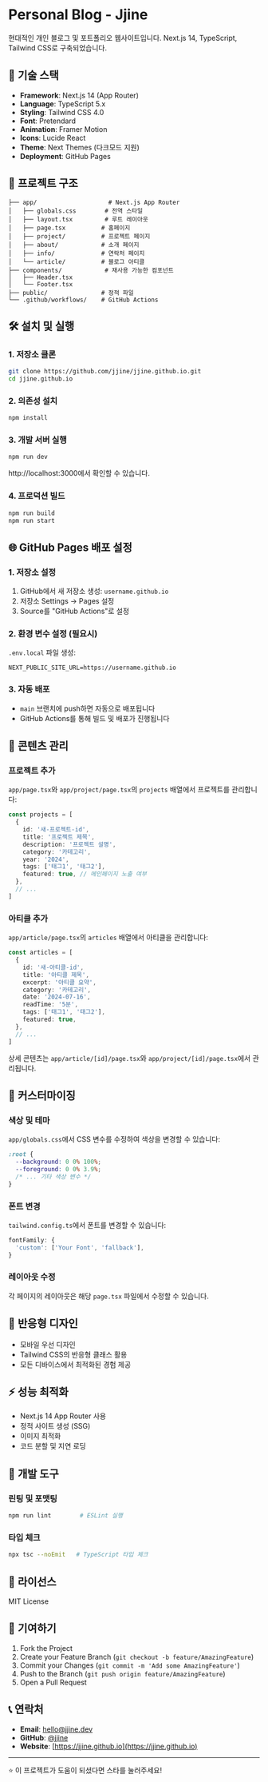# Personal Blog - Jjine

현대적인 개인 블로그 및 포트폴리오 웹사이트입니다. Next.js 14, TypeScript, Tailwind CSS로 구축되었습니다.

## 🚀 기술 스택

- **Framework**: Next.js 14 (App Router)
- **Language**: TypeScript 5.x
- **Styling**: Tailwind CSS 4.0
- **Font**: Pretendard
- **Animation**: Framer Motion
- **Icons**: Lucide React
- **Theme**: Next Themes (다크모드 지원)
- **Deployment**: GitHub Pages

## 📁 프로젝트 구조

```
├── app/                    # Next.js App Router
│   ├── globals.css        # 전역 스타일
│   ├── layout.tsx         # 루트 레이아웃
│   ├── page.tsx          # 홈페이지
│   ├── project/          # 프로젝트 페이지
│   ├── about/            # 소개 페이지
│   ├── info/             # 연락처 페이지
│   └── article/          # 블로그 아티클
├── components/            # 재사용 가능한 컴포넌트
│   ├── Header.tsx
│   └── Footer.tsx
├── public/               # 정적 파일
└── .github/workflows/    # GitHub Actions
```

## 🛠️ 설치 및 실행

### 1. 저장소 클론

```bash
git clone https://github.com/jjine/jjine.github.io.git
cd jjine.github.io
```

### 2. 의존성 설치

```bash
npm install
```

### 3. 개발 서버 실행

```bash
npm run dev
```

http://localhost:3000에서 확인할 수 있습니다.

### 4. 프로덕션 빌드

```bash
npm run build
npm run start
```

## 🌐 GitHub Pages 배포 설정

### 1. 저장소 설정

1. GitHub에서 새 저장소 생성: `username.github.io`
2. 저장소 Settings → Pages 설정
3. Source를 "GitHub Actions"로 설정

### 2. 환경 변수 설정 (필요시)

`.env.local` 파일 생성:

```env
NEXT_PUBLIC_SITE_URL=https://username.github.io
```

### 3. 자동 배포

- `main` 브랜치에 push하면 자동으로 배포됩니다
- GitHub Actions를 통해 빌드 및 배포가 진행됩니다

## 📝 콘텐츠 관리

### 프로젝트 추가

`app/page.tsx`와 `app/project/page.tsx`의 `projects` 배열에서 프로젝트를 관리합니다:

```typescript
const projects = [
  {
    id: '새-프로젝트-id',
    title: '프로젝트 제목',
    description: '프로젝트 설명',
    category: '카테고리',
    year: '2024',
    tags: ['태그1', '태그2'],
    featured: true, // 메인페이지 노출 여부
  },
  // ...
]
```

### 아티클 추가

`app/article/page.tsx`의 `articles` 배열에서 아티클을 관리합니다:

```typescript
const articles = [
  {
    id: '새-아티클-id',
    title: '아티클 제목',
    excerpt: '아티클 요약',
    category: '카테고리',
    date: '2024-07-16',
    readTime: '5분',
    tags: ['태그1', '태그2'],
    featured: true,
  },
  // ...
]
```

상세 콘텐츠는 `app/article/[id]/page.tsx`와 `app/project/[id]/page.tsx`에서 관리됩니다.

## 🎨 커스터마이징

### 색상 및 테마

`app/globals.css`에서 CSS 변수를 수정하여 색상을 변경할 수 있습니다:

```css
:root {
  --background: 0 0% 100%;
  --foreground: 0 0% 3.9%;
  /* ... 기타 색상 변수 */
}
```

### 폰트 변경

`tailwind.config.ts`에서 폰트를 변경할 수 있습니다:

```typescript
fontFamily: {
  'custom': ['Your Font', 'fallback'],
}
```

### 레이아웃 수정

각 페이지의 레이아웃은 해당 `page.tsx` 파일에서 수정할 수 있습니다.

## 📱 반응형 디자인

- 모바일 우선 디자인
- Tailwind CSS의 반응형 클래스 활용
- 모든 디바이스에서 최적화된 경험 제공

## ⚡ 성능 최적화

- Next.js 14 App Router 사용
- 정적 사이트 생성 (SSG)
- 이미지 최적화
- 코드 분할 및 지연 로딩

## 🔧 개발 도구

### 린팅 및 포맷팅

```bash
npm run lint        # ESLint 실행
```

### 타입 체크

```bash
npx tsc --noEmit   # TypeScript 타입 체크
```

## 📄 라이선스

MIT License

## 🤝 기여하기

1. Fork the Project
2. Create your Feature Branch (`git checkout -b feature/AmazingFeature`)
3. Commit your Changes (`git commit -m 'Add some AmazingFeature'`)
4. Push to the Branch (`git push origin feature/AmazingFeature`)
5. Open a Pull Request

## 📞 연락처

- **Email**: hello@jjine.dev
- **GitHub**: [@jjine](https://github.com/jjine)
- **Website**: [https://jjine.github.io](https://jjine.github.io)

---

⭐ 이 프로젝트가 도움이 되셨다면 스타를 눌러주세요!